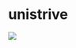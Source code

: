 # unistrive

<img src="https://img.shields.io/tokei/lines/github/fullstackslayer/unistrive?label=lines%20of%20code">
